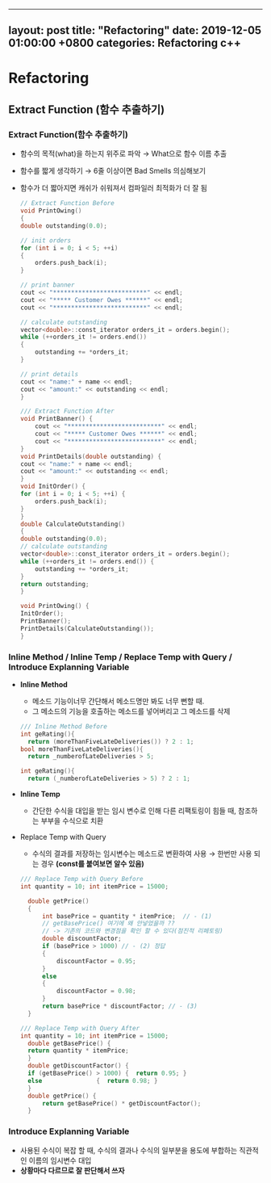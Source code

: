 ---
layout: post
title: "Refactoring"
date: 2019-12-05 01:00:00 +0800
categories: Refactoring c++
------

# Refactoring


## Extract Function (함수 추출하기)

### Extract Function(함수 추출하기)
  * 함수의 목적(what)을 하는지 위주로 파악 → What으로 함수 이름 추출
  * 함수를 짧게 생각하기 → 6줄 이상이면 Bad Smells 의심해보기
  * 함수가 더 짧아지면 캐쉬가 쉬워져서 컴파일러 최적화가 더 잘 됨

    ```cpp
    // Extract Function Before
    void PrintOwing()
    {
    double outstanding(0.0);

    // init orders
    for (int i = 0; i < 5; ++i)
    {
        orders.push_back(i);
    }

    // print banner
    cout << "**************************" << endl;
    cout << "***** Customer Owes ******" << endl;
    cout << "**************************" << endl;

    // calculate outstanding
    vector<double>::const_iterator orders_it = orders.begin();
    while (++orders_it != orders.end())
    {
        outstanding += *orders_it;
    }

    // print details
    cout << "name:" + name << endl;
    cout << "amount:" << outstanding << endl;
    }
    ```

    ```cpp
    /// Extract Function After
    void PrintBanner() {
        cout << "**************************" << endl;
        cout << "***** Customer Owes ******" << endl;
        cout << "**************************" << endl;
    }
    void PrintDetails(double outstanding) {
    cout << "name:" + name << endl;
    cout << "amount:" << outstanding << endl;
    }
    void InitOrder() {
    for (int i = 0; i < 5; ++i) {
        orders.push_back(i);
    }
    }
    double CalculateOutstanding()
    {
    double outstanding(0.0);
    // calculate outstanding
    vector<double>::const_iterator orders_it = orders.begin();
    while (++orders_it != orders.end()) {
        outstanding += *orders_it;
    }
    return outstanding;
    }

    void PrintOwing() {
    InitOrder();
    PrintBanner();
    PrintDetails(CalculateOutstanding());
    }
    ```

### Inline Method / Inline Temp / Replace Temp with Query / Introduce Explanning Variable

* **Inline Method**
  * 메소드 기능이너무 간단해서 메소드명만 봐도 너무 뻔할 때.
  * 그 메소드의 기능을 호출하는 메소드를 넣어버리고 그 메소드를 삭제
  ```cpp
  /// Inline Method Before
  int geRating(){
    return (moreThanFiveLateDeliveries()) ? 2 : 1;
  bool moreThanFiveLateDeliveries(){
    return _numberofLateDeliveries > 5;
  ```

  ```cpp
  int geRating(){
    return (_numberofLateDeliveries > 5) ? 2 : 1;
  ```

* **Inline Temp**
  * 간단한 수식을 대입을 받는 임시 변수로 인해 다른 리팩토링이 힘들 때, 참조하는 부부을 수식으로 치환
* Replace Temp with Query
  * 수식의 결과를 저장하는 임시변수는 메소드로 변환하여 사용 → 한번만 사용 되는 경우 **(const를 붙여보면 알수 있음)**
  ```cpp
  /// Replace Temp with Query Before
  int quantity = 10; int itemPrice = 15000;

    double getPrice()
    {
        int basePrice = quantity * itemPrice;  // - (1)
        // getBasePrice() 여기에 왜 안넣었을까 ??
        // -> 기존의 코드와 변경점을 확인 할 수 있다(점진적 리페토링)
        double discountFactor;
        if (basePrice > 1000) // - (2) 정답
        {
            discountFactor = 0.95;
        }
        else
        {
            discountFactor = 0.98;
        }
        return basePrice * discountFactor; // - (3)
    }
  ```

  ```cpp
  /// Replace Temp with Query After
  int quantity = 10; int itemPrice = 15000;
    double getBasePrice() {
    return quantity * itemPrice;
    }
    double getDiscountFactor() {
    if (getBasePrice() > 1000) {  return 0.95; }
    else               {  return 0.98; }
    }
    double getPrice() {
        return getBasePrice() * getDiscountFactor();
    }
  ```

### Introduce Explanning Variable
* 사용된 수식이 복잡 할 때, 수식의 결과나 수식의 일부분을 용도에 부합하는 직관적인 이름의 임시변수 대입
* **상황마다 다르므로 잘 판단해서 쓰자**